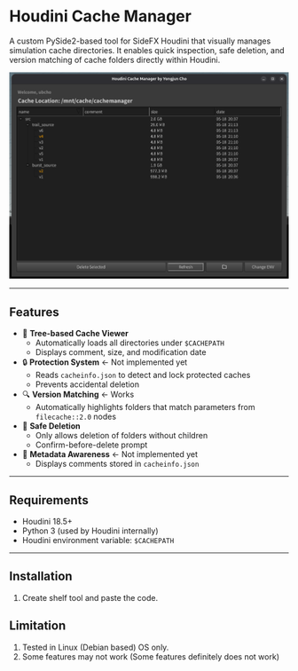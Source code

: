 # Houdini Cache Manager

A custom PySide2-based tool for SideFX Houdini that visually manages simulation cache directories. It enables quick inspection, safe deletion, and version matching of cache folders directly within Houdini.

![screenshot](test.png) <!-- Replace or remove if no image available -->

---

## Features

- 📁 **Tree-based Cache Viewer**
  - Automatically loads all directories under `$CACHEPATH`
  - Displays comment, size, and modification date
- 🔒 **Protection System** <- Not implemented yet
  - Reads `cacheinfo.json` to detect and lock protected caches
  - Prevents accidental deletion
- 🔍 **Version Matching** <- Works 
  - Automatically highlights folders that match parameters from `filecache::2.0` nodes
- 🧹 **Safe Deletion**
  - Only allows deletion of folders without children
  - Confirm-before-delete prompt
- 🧠 **Metadata Awareness** <- Not implemented yet
  - Displays comments stored in `cacheinfo.json`

---

## Requirements

- Houdini 18.5+
- Python 3 (used by Houdini internally)
- Houdini environment variable: `$CACHEPATH`

---

## Installation

1. Create shelf tool and paste the code.

## Limitation

1. Tested in Linux (Debian based) OS only.
2. Some features may not work (Some features definitely does not work)
